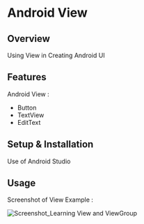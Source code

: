 # Android View

## Overview
Using View in Creating Android UI

## Features
Android View :
- Button
- TextView
- EditText

## Setup & Installation 
Use of Android Studio

## Usage
Screenshot of View Example :

![Screenshot_Learning View and ViewGroup](https://user-images.githubusercontent.com/56164259/68088598-59b20f80-fe93-11e9-852d-100761101929.png)
